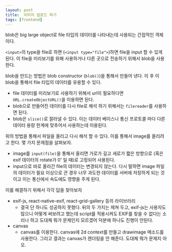 ```yaml
---
layout: post
title:  이미지 업로드 하기
tags: [frontend]
---
```


blob은 big large object로 file 타입의 데이터를 나타내는데 사용되는 간접적인 객체이다.


`<input>`의 type을 file로 하면 (`<input type="file">`)하면 file을 input 할 수 있게 된다.
 이 file을 미리보기를 위해 사용하거나 다른 곳으로 전송하기 위해서 blob을 사용한다.
 
 
blob을 만드는 방법은 blob constructor (`blob()`)을 통해서 만들어 낸다.
 이 후 이 blob을 통해서 file 타입의 데이터를 유용할 수 있다.
 
 
* file 데이터를 미리보기로 사용하기 위해서 url이 필요하다면 `URL.createObjectURL()`을 이용하면 된다.
* blob으로 만들어진 데이터를 다시 file로 해석 하기 위해서는 `filereader`를 사용하면 된다.
* blob은 `slice()`로 잘라낼 수 있다. 이는 데이터 베이스나 통신 프로토콜 마다 다른 데이터 용량 한계에 맞추어서 사용하는데 이용된다.


위의 방법을 통해서 파일을 올리고 다시 해석 할 수 있다. 
이를 통해서 image를 올리려고 한다. 몇 가지 문제점을 살펴보자.


* image를 `input(file)`을 통해서 올리면 가로가 길고 세로가 짧은 방향으로 (혹은 exif 데이터의 rotate가 0' 일 때)로 고정되어 사용된다.
* input으로 바로 올라간 file의 데이터는 변경되지 않는다. 다시 말하면 image 파일의 데이터가 필요 이상으로 큰 경우 너무 과도한 데이터를 서버에 저장하게 되는 것이고 이는 통신에서 속도에도 영향을 주게 된다.


이를 해결하기 위해서 각각 답을 찾아보자

* exif-js, react-native-exif, react-grid-gallery 등의 라이브러리
  * 결국 단 하나도 성공하지 못했다. 뒤의 두 가지는 제쳐 두고, exif-js는 사용자도 많으니 
  어떻게 써보려고 했는데 script를 적용시켜도 EXIF를 찾을 수 없다는 소리나 하고 도대체 뭐가 
  문제인지 모르겠어 덕분에 하나도 진행이 안된다.
* canvas
  * canvas를 이용한다. canvas에 2d context를 만들고 drawimage 메소드를 사용한다. 
  그리고 결과는 canvas가 렌더링을 안 해준다. 도대체 뭐가 문제지 아오.